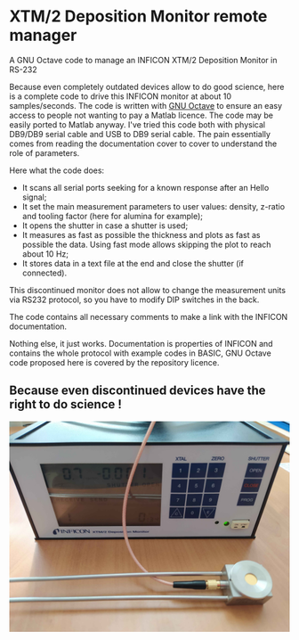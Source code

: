 # XTM/2 Deposition Monitor remote manager

A GNU Octave code to manage an INFICON XTM/2 Deposition Monitor in RS-232

Because even completely outdated devices allow to do good science, here is a complete code to drive this INFICON monitor at about 10 samples/seconds. The code is written with [GNU Octave](https://octave.org/) to ensure an easy access to people not wanting to pay a Matlab licence. The code may be easily ported to Matlab anyway. I've tried this code both with physical DB9/DB9 serial cable and USB to DB9 serial cable. The pain essentially comes from reading the documentation cover to cover to understand the role of parameters.

Here what the code does:
- It scans all serial ports seeking for a known response after an Hello signal;
- It set the main measurement parameters to user values: density, z-ratio and tooling factor (here for alumina for example);
- It opens the shutter in case a shutter is used;
- It measures as fast as possible the thickness and plots as fast as possible the data. Using fast mode allows skipping the plot to reach about 10 Hz;
- It stores data in a text file at the end and close the shutter (if connected).

This discontinued monitor does not allow to change the measurement units via RS232 protocol, so you have to modify DIP switches in the back.

The code contains all necessary comments to make a link with the INFICON documentation.

Nothing else, it just works. Documentation is properties of INFICON and contains the whole protocol with example codes in BASIC, GNU Octave code proposed here is covered by the repository licence.

## Because even discontinued devices have the right to do science !
![](/Documentation/XTM2_Deposition_Monitor.jpg)
